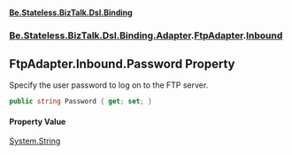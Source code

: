 #### [Be.Stateless.BizTalk.Dsl.Binding](README.md 'README')
### [Be.Stateless.BizTalk.Dsl.Binding.Adapter](Be.Stateless.BizTalk.Dsl.Binding.Adapter.md 'Be.Stateless.BizTalk.Dsl.Binding.Adapter').[FtpAdapter](FtpAdapter.md 'Be.Stateless.BizTalk.Dsl.Binding.Adapter.FtpAdapter').[Inbound](FtpAdapter.Inbound.md 'Be.Stateless.BizTalk.Dsl.Binding.Adapter.FtpAdapter.Inbound')

## FtpAdapter.Inbound.Password Property

Specify the user password to log on to the FTP server.

```csharp
public string Password { get; set; }
```

#### Property Value
[System.String](https://docs.microsoft.com/en-us/dotnet/api/System.String 'System.String')